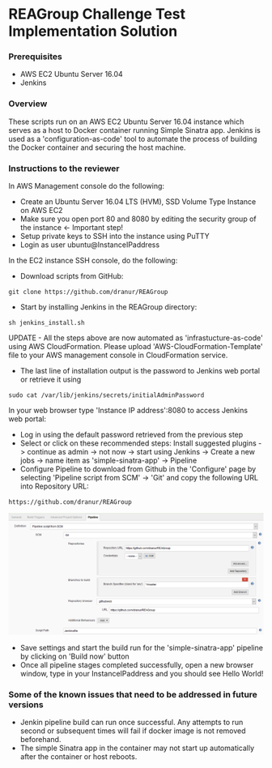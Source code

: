# REAGroup Challenge Test Implementation Solution

### Prerequisites

- AWS EC2 Ubuntu Server 16.04
- Jenkins 

### Overview

These scripts run on an AWS EC2 Ubuntu Server 16.04 instance which serves as a host to Docker container running Simple Sinatra app. Jenkins is used as a 'configuration-as-code' tool to automate the process of building the Docker container and securing the host machine.

### Instructions to the reviewer

In AWS Management console do the following:

- Create an Ubuntu Server 16.04 LTS (HVM), SSD Volume Type Instance on AWS EC2
- Make sure you open port 80 and 8080 by editing the security group of the instance <- Important step!
- Setup private keys to SSH into the instance using PuTTY
- Login as user ubuntu@InstanceIPaddress


In the EC2 instance SSH console, do the following:

- Download scripts from GitHub:

```
git clone https://github.com/dranur/REAGroup
```
- Start by installing Jenkins in the REAGroup directory:

```
sh jenkins_install.sh
```

UPDATE - All the steps above are now automated as 'infrastucture-as-code' using AWS CloudFormation. Please upload 'AWS-CloudFormation-Template' file to your AWS management console in CloudFormation service.

- The last line of installation output is the password to Jenkins web portal or retrieve it using
```
sudo cat /var/lib/jenkins/secrets/initialAdminPassword
```

In your web browser type 'Instance IP address':8080 to access Jenkins web portal:

- Log in using the default password retrieved from the previous step
- Select or click on these recommended steps: Install suggested plugins -> continue as admin -> not now -> start using Jenkins -> Create a new jobs -> name item as 'simple-sinatra-app' -> Pipeline
- Configure Pipeline to download from Github in the 'Configure' page by selecting 'Pipeline script from SCM' -> 'Git' and copy the following URL into Repository URL:
```
https://github.com/dranur/REAGroup
```

![Jenkins](https://github.com/dranur/REAGroup/blob/master/jenkins-github.png)

- Save settings and start the build run for the 'simple-sinatra-app' pipeline by clicking on 'Build now' button
- Once all pipeline stages completed successfully, open a new browser window, type in your InstanceIPaddress and you should see Hello World!

### Some of the known issues that need to be addressed in future versions

- Jenkin pipeline build can run once successful. Any attempts to run second or subsequent times  will fail if docker image is not removed beforehand.
- The simple Sinatra app in the container may not start up automatically after the container or host reboots.

